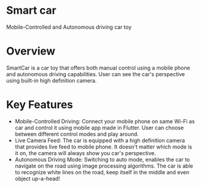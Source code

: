 # Smart car

Mobile-Controlled and Autonomous driving car toy

# Overview

SmartCar is a car toy that offers both manual control using a mobile phone and autonomous driving capabilities. User can see the car's perspective using built-in high definition camera.

# Key Features

 - Mobile-Controlled Driving: Connect your mobile phone on same Wi-Fi as car and control it using mobile app made in Flutter. User can choose between different control modes and play around.
 - Live Camera Feed: The car is equipped with a high definition camera that provides live feed to mobile phone. It doesn't matter which mode is it on, the camera will always show you car's perspective.
 - Autonomous Driving Mode: Switching to auto mode, enables the car to navigate on the road using image processing algorithms. The car is able to recognize white lines on the road, keep itself in the middle and even object up-a-head!